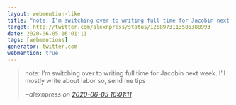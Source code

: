 ```yaml
---
layout: webmention-like
title: "note: I’m switching over to writing full time for Jacobin next week. I’ll mostly write about labor so, send me tips"
target: http://twitter.com/alexnpress/status/1268973113586388993
date: 2020-06-05 16:01:11
tags: [webmentions]
generator: twitter.com
webmention: true
---
```




<blockquote class="external-citation">
  <p>
    note: I’m switching over to writing full time for Jacobin next week. I’ll mostly write about labor so, send me tips
  </p>
  <cite>‒<span class="p-author p-name">alexnpress</span>
    on
    <a href="http://twitter.com/alexnpress/status/1268973113586388993" rel="external nofollow" target="_blank">2020-06-05 16:01:11</a>
  </cite>
</blockquote>



